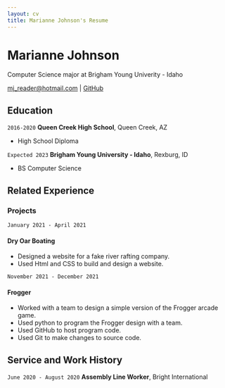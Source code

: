 ```yaml
---
layout: cv
title: Marianne Johnson's Resume
---
```

# Marianne Johnson
Computer Science major at Brigham Young Univerity - Idaho

<div id="webaddress">
<a href="mj_reader@hotmail.com">mj_reader@hotmail.com</a>
| <a href="https://github.com/Marianne-J">GitHub</a>
</div>

<!-- https://www.monique.tech/the-art-of-markdown -->

## Education

`2016-2020`
__Queen Creek High School__, Queen Creek, AZ

- High School Diploma

`Expected 2023`
__Brigham Young University - Idaho__, Rexburg, ID

- BS Computer Science

## Related Experience

### Projects

`January 2021 - April 2021`
#### Dry Oar Boating

- Designed a website for a fake river rafting company.
- Used Html and CSS to build and design a website.

`November 2021 - December 2021`
#### Frogger

- Worked with a team to design a simple version of the Frogger arcade game.
- Used python to program the Frogger design with a team.
- Used GitHub to host program code.
- Used Git to make changes to source code.

## Service and Work History

`June 2020 - August 2020`
__Assembly Line Worker__, Bright International


<!-- ### Footer

Last updated: December 2021 -->


